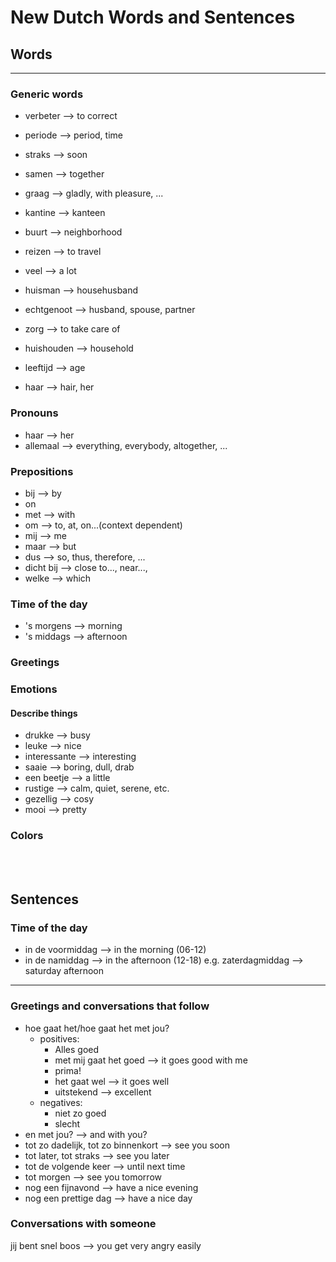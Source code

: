 # New Dutch Words and Sentences

## Words
---
### Generic words
- verbeter        --> to correct

- periode         --> period, time

- straks          --> soon

- samen           --> together

- graag           --> gladly, with pleasure, ...

- kantine         --> kanteen

- buurt           --> neighborhood

- reizen          --> to travel

- veel            --> a lot

- huisman         --> househusband

- echtgenoot      --> husband, spouse, partner

- zorg            --> to take care of

- huishouden      --> household

- leeftijd        --> age

- haar            --> hair, her


### Pronouns
- haar            --> her
- allemaal        --> everything, everybody, altogether, ...

### Prepositions
- bij           --> by
- on
- met           -->  with
- om            --> to, at, on...(context dependent)
- mij           --> me
- maar          --> but
- dus           --> so, thus, therefore, ...
- dicht bij     --> close to..., near..., 
- welke         --> which

### Time of the day
- 's morgens    --> morning
- 's middags    --> afternoon
### Greetings



### Emotions


#### Describe things
- drukke        --> busy
- leuke         --> nice
- interessante  --> interesting
- saaie         --> boring, dull, drab
- een beetje    --> a little
- rustige       --> calm, quiet, serene, etc.
- gezellig      --> cosy
- mooi          --> pretty

### Colors


<br/><br/>

## Sentences
### Time of the day
- in de voormiddag  --> in the morning (06-12)
- in de namiddag    --> in the afternoon (12-18) e.g. zaterdagmiddag --> saturday afternoon
---




### Greetings and conversations that follow
- hoe gaat het/hoe gaat het met jou?
    - positives:
        - Alles goed
        - met mij gaat het goed --> it goes good with me
        - prima! 
        - het gaat wel --> it goes well
        - uitstekend --> excellent
    - negatives:
        - niet zo goed
        - slecht
- en met jou? --> and with you?
- tot zo dadelijk, tot zo binnenkort --> see you soon
- tot later, tot straks --> see you later
- tot de volgende keer --> until next time
- tot morgen --> see you tomorrow
- nog een fijnavond --> have a nice evening
- nog een prettige dag --> have a nice day


### Conversations with someone
jij bent snel boos      --> you get very angry easily